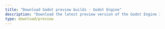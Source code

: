 ```yaml
---
title: "Download Godot preview builds - Godot Engine"
description: "Download the latest preview version of the Godot Engine 3 and Godot Engine 4 for Linux, macOS, Windows, or Android"
type: download/preview
---
```


